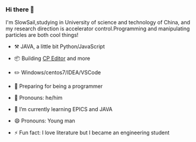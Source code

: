### Hi there 👋


I'm SlowSail,studying in University of science and technology of China, and my research direction is accelerator control.Programming and manipulating particles are both cool things!

-   :hammer_and_pick: JAVA, a little bit Python/JavaScript
-   :package: Building [CP Editor](https://github.com/cpeditor/cpeditor) and more
-   :pencil2: Windows/centos7/IDEA/VSCode
-   :seedling: Preparing for being a programmer
-   :man: Pronouns: he/him
-   🌱 I’m currently learning  EPICS and JAVA
-   😄 Pronouns: Young man


-   ⚡ Fun fact: I love literature but I became an engineering student









